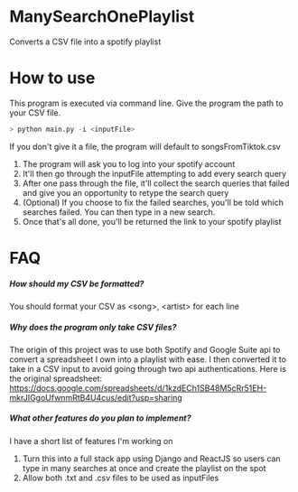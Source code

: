 # ManySearchOnePlaylist
Converts a CSV file into a spotify playlist

# How to use
This program is executed via command line.
Give the program the path to your CSV file.
```python
> python main.py -i <inputFile>
```
If you don't give it a file, the program will default to songsFromTiktok.csv

1. The program will ask you to log into your spotify account
2. It'll then go through the inputFile attempting to add every search query
3. After one pass through the file, it'll collect the search queries that failed and give you an opportunity to retype the search query
4. (Optional) If you choose to fix the failed searches, you'll be told which searches failed. You can then type in a new search.
5. Once that's all done, you'll be returned the link to your spotify playlist


# FAQ
##### How should my CSV be formatted?
You should format your CSV as \<song\>, \<artist\> for each line

##### Why does the program only take CSV files?
The origin of this project was to use both Spotify and Google Suite api to convert a spreadsheet I own into a playlist with ease. 
I then converted it to take in a CSV input to avoid going through two api authentications.
Here is the original spreadsheet: https://docs.google.com/spreadsheets/d/1kzdECh1SB48M5cRr51EH-mkrJIGgoUfwnmRtB4U4cus/edit?usp=sharing

##### What other features do you plan to implement?
I have a short list of features I'm working on
1. Turn this into a full stack app using Django and ReactJS so users can type in many searches at once and create the playlist on the spot
2.  Allow both .txt and .csv files to be used as inputFiles
